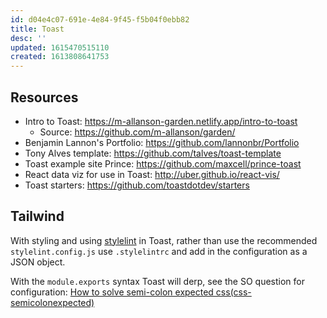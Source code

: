 ```yaml
---
id: d04e4c07-691e-4e84-9f45-f5b04f0ebb82
title: Toast
desc: ''
updated: 1615470515110
created: 1613808641753
---
```


## Resources

- Intro to Toast: https://m-allanson-garden.netlify.app/intro-to-toast
  - Source: https://github.com/m-allanson/garden/
- Benjamin Lannon's Portfolio: https://github.com/lannonbr/Portfolio
- Tony Alves template: https://github.com/talves/toast-template
- Toast example site Prince: https://github.com/maxcell/prince-toast
- React data viz for use in Toast: http://uber.github.io/react-vis/
- Toast starters: https://github.com/toastdotdev/starters

## Tailwind

With styling and using [stylelint] in Toast, rather than use the
recommended `stylelint.config.js` use `.stylelintrc` and add in the
configuration as a JSON object.

With the `module.exports` syntax Toast will derp, see the SO question
for configuration: [How to solve semi-colon expected
css(css-semicolonexpected)]

<!-- Links -->

[stylelint]: https://stylelint.io/user-guide/ignore-code
[how to solve semi-colon expected css(css-semicolonexpected)]:
  https://stackoverflow.com/a/63784195/1138354
